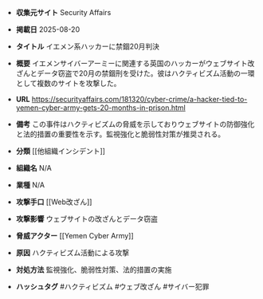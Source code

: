 - **収集元サイト**
Security Affairs

- **掲載日**
2025-08-20

- **タイトル**
イエメン系ハッカーに禁錮20月判決

- **概要**
イエメンサイバーアーミーに関連する英国のハッカーがウェブサイト改ざんとデータ窃盗で20月の禁錮刑を受けた。彼はハクティビズム活動の一環として複数のサイトを攻撃した。

- **URL**
https://securityaffairs.com/181320/cyber-crime/a-hacker-tied-to-yemen-cyber-army-gets-20-months-in-prison.html

- **備考**
この事件はハクティビズムの脅威を示しておりウェブサイトの防御強化と法的措置の重要性を示す。監視強化と脆弱性対策が推奨される。

- **分類**
[[他組織インシデント]]

- **組織名**
N/A

- **業種**
N/A

- **攻撃手口**
[[Web改ざん]]

- **攻撃影響**
ウェブサイトの改ざんとデータ窃盗

- **脅威アクター**
[[Yemen Cyber Army]]

- **原因**
ハクティビズム活動による攻撃

- **対処方法**
監視強化、脆弱性対策、法的措置の実施

- **ハッシュタグ**
#ハクティビズム #ウェブ改ざん #サイバー犯罪
